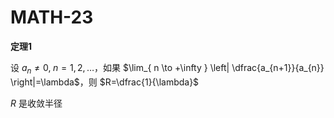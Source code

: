# MATH-23

**定理1**

设 $a_{n}\neq 0,\;n=1,2,\dots$，如果 $\lim_{ n \to +\infty } \left| \dfrac{a_{n+1}}{a_{n}} \right|=\lambda$，则 $R=\dfrac{1}{\lambda}$

$R$ 是收敛半径

